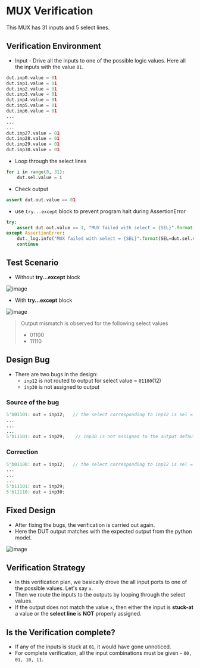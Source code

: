 # MUX Verification

This MUX has 31 inputs and 5 select lines.

## Verification Environment

- Input - Drive all the inputs to one of the possible logic values. Here all the inputs with the value ```01```.

```python
dut.inp0.value = 01
dut.inp1.value = 01
dut.inp2.value = 01
dut.inp3.value = 01
dut.inp4.value = 01
dut.inp5.value = 01
dut.inp6.value = 01
...
...
...
dut.inp27.value = 01
dut.inp28.value = 01
dut.inp29.value = 01
dut.inp30.value = 01
```

- Loop through the select lines

```python
for i in range(0, 31):
    dut.sel.value = i
```

- Check output

```python
assert dut.out.value == 01
```

- use ```try...except``` block to prevent program halt during AssertionError

```python
try:
    assert dut.out.value == 1, "MUX failed with select = {SEL}".format(SEL=dut.sel.value)
except AssertionError:
    dut._log.info("MUX failed with select = {SEL}".format(SEL=dut.sel.value))
    continue
```

## Test Scenario

- Without **try...except** block
  
![image](https://user-images.githubusercontent.com/66086031/180064990-242d8b32-2bdc-41c5-b43d-174dc762cdb8.png)

- With **try...except** block

![image](https://user-images.githubusercontent.com/66086031/180252261-2d36bf66-1cc6-45c0-8157-d877f01a503b.png)

> Output mismatch is observed for the following select values
>
> - 01100
> - 11110

## Design Bug

- There are two bugs in the design:
  - ```inp12``` is not routed to output for select value = ```01100```(12)
  - ```inp30``` is not assigned to output

### Source of the bug

```verilog
5'b01101: out = inp12;   // the select corresponding to inp12 is sel = 5'b01100
...
...
...
5'b11101: out = inp29;    // inp30 is not assigned to the output defaults to zero
```

### Correction

```verilog
5'b01100: out = inp12;   // the select corresponding to inp12 is sel = 5'b01100
...
...
...
5'b11101: out = inp29;  
5'b11110: out = inp30;
```

## Fixed Design

- After fixing the bugs, the verification is carried out again.
- Here the DUT output matches with the expected output from the python model.

![image](https://user-images.githubusercontent.com/66086031/180254497-96830231-e4cb-4b2e-9a2f-3cbd284753a8.png)

## Verification Strategy

- In this verification plan, we basically drove the all input ports to one of the possible values. Let's say ```x```.
- Then we route the inputs to the outputs by looping through the select values.
- If the output does not match the value ```x```, then either the input is **stuck-at** a value or the **select line** is **NOT** properly assigned.

## Is the Verification complete?

- If any of the inputs is stuck at ```01```, it would have gone unnoticed.
- For complete verification, all the input combinations must be given - ```00, 01, 10, 11```.
